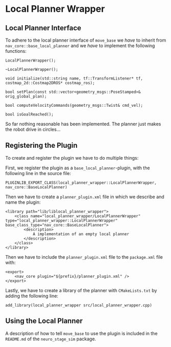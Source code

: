 Local Planner Wrapper
==============

Local Planner Interface
--------------
To adhere to the local planner interface of `move_base` we *have* to inherit from `nav_core::base_local_planner` and we *have* to implement the following functions:

    LocalPlannerWrapper();

    ~LocalPlannerWrapper();

    void initialize(std::string name, tf::TransformListener* tf, costmap_2d::Costmap2DROS* costmap_ros);

    bool setPlan(const std::vector<geometry_msgs::PoseStamped>& orig_global_plan);

    bool computeVelocityCommands(geometry_msgs::Twist& cmd_vel);

    bool isGoalReached();

So far nothing reasonable has been implemented. The planner just makes the robot drive in circles...

Registering the Plugin
--------------
To create and register the plugin we have to do multiple things:

First, we register the plugin as a `base_local_planner`-plugin, with the following line in the source file:

    PLUGINLIB_EXPORT_CLASS(local_planner_wrapper::LocalPlannerWrapper, nav_core::BaseLocalPlanner)

Then we have to create a `planner_plugin.xml` file in which we describe and name the plugin:

    <library path="lib/liblocal_planner_wrapper">
        <class name="local_planner_wrapper/LocalPlannerWrapper" type="local_planner_wrapper::LocalPlannerWrapper" base_class_type="nav_core::BaseLocalPlanner">
            <description>
                A implementation of an empty local planner
            </description>
        </class>
    </library>

Then we have to include the `planner_plugin.xml` file to the `package.xml` file with:

    <export>
        <nav_core plugin="${prefix}/planner_plugin.xml" />
    </export>

Lastly, we have to create a library of the planner with `CMakeLists.txt` by adding the following line:

    add_library(local_planner_wrapper src/local_planner_wrapper.cpp)

Using the Local Planner
--------------
A description of how to tell `move_base` to use the plugin is included in the `README.md` of the `neuro_stage_sim` package.
